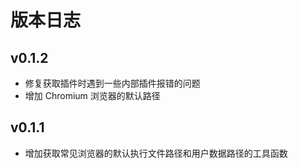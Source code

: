 # 版本日志

## v0.1.2

- 修复获取插件时遇到一些内部插件报错的问题
- 增加 Chromium 浏览器的默认路径

## v0.1.1

- 增加获取常见浏览器的默认执行文件路径和用户数据路径的工具函数
